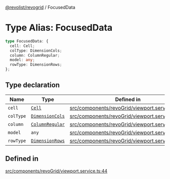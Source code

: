 [@revolist/revogrid](README.md) / FocusedData

# Type Alias: FocusedData

```ts
type FocusedData: {
  cell: Cell;
  colType: DimensionCols;
  column: ColumnRegular;
  model: any;
  rowType: DimensionRows;
};
```

## Type declaration

| Name | Type | Defined in |
| ------ | ------ | ------ |
| `cell` | [`Cell`](Interface.Cell.md) | [src/components/revoGrid/viewport.service.ts:46](https://github.com/revolist/revogrid/blob/20b33a0db6e2f2e1c06bc58b03fe68189a928a64/src/components/revoGrid/viewport.service.ts#L46) |
| `colType` | [`DimensionCols`](TypeAlias.DimensionCols.md) | [src/components/revoGrid/viewport.service.ts:47](https://github.com/revolist/revogrid/blob/20b33a0db6e2f2e1c06bc58b03fe68189a928a64/src/components/revoGrid/viewport.service.ts#L47) |
| `column` | [`ColumnRegular`](Interface.ColumnRegular.md) | [src/components/revoGrid/viewport.service.ts:49](https://github.com/revolist/revogrid/blob/20b33a0db6e2f2e1c06bc58b03fe68189a928a64/src/components/revoGrid/viewport.service.ts#L49) |
| `model` | `any` | [src/components/revoGrid/viewport.service.ts:45](https://github.com/revolist/revogrid/blob/20b33a0db6e2f2e1c06bc58b03fe68189a928a64/src/components/revoGrid/viewport.service.ts#L45) |
| `rowType` | [`DimensionRows`](TypeAlias.DimensionRows.md) | [src/components/revoGrid/viewport.service.ts:48](https://github.com/revolist/revogrid/blob/20b33a0db6e2f2e1c06bc58b03fe68189a928a64/src/components/revoGrid/viewport.service.ts#L48) |

## Defined in

[src/components/revoGrid/viewport.service.ts:44](https://github.com/revolist/revogrid/blob/20b33a0db6e2f2e1c06bc58b03fe68189a928a64/src/components/revoGrid/viewport.service.ts#L44)
